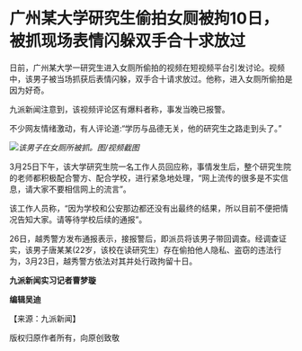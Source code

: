 # 广州某大学研究生偷拍女厕被拘10日，被抓现场表情闪躲双手合十求放过

日前，广州某大学一研究生进入女厕所偷拍的视频在短视频平台引发讨论。视频中，该男子被当场抓获后表情闪躲，双手合十请求放过。他称，进入女厕所偷拍是因为好奇。

九派新闻注意到，该视频评论区有爆料者称，事发当晚已报警。

不少网友情绪激动，有人评论道:“学历与品德无关，他的研究生之路走到头了。”

![](https://inews.gtimg.com/news_bt/Oz2VSNECaXK7U03huWCyX7IDW4X7PB6TMwNsbSaMVGIOEAA/1000)_该男子在女厕所被抓。图/视频截图_

3月25日下午，该大学研究生院一名工作人员回应称，事情发生后，整个研究生院的老师都积极配合警方、配合学校，进行紧急地处理，“网上流传的很多是不实信息，请大家不要相信网上的流言”。

该工作人员称，“因为学校和公安那边都还没有出最终的结果，所以目前不便把情况告知大家。请等待学校后续的通报”。

26日，越秀警方发布通报表示，接报警后，即派员将该男子带回调查。经调查证实，该男子唐某某(22岁，该校在读研究生）存在偷拍他人隐私、盗窃的违法行为，3月23日，越秀警方依法对其并处行政拘留十日。

**九派新闻实习记者曹梦璇**

**编辑吴迪**

【来源：九派新闻】

版权归原作者所有，向原创致敬

